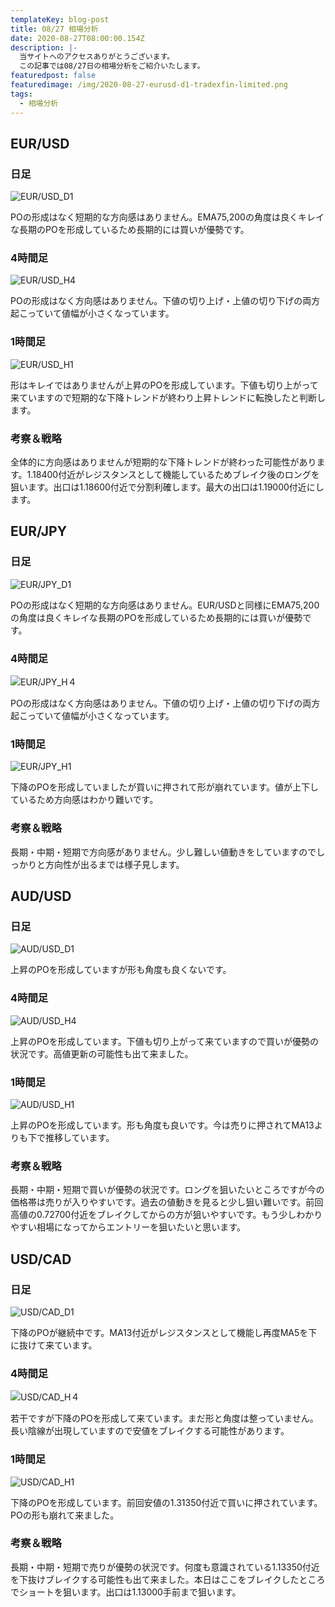 ```yaml
---
templateKey: blog-post
title: 08/27 相場分析
date: 2020-08-27T08:00:00.154Z
description: |-
  当サイトへのアクセスありがとうございます。
  この記事では08/27日の相場分析をご紹介いたします。
featuredpost: false
featuredimage: /img/2020-08-27-eurusd-d1-tradexfin-limited.png
tags:
  - 相場分析
---
```

## EUR/USD

### 日足

![EUR/USD_D1](/img/2020-08-27-eurusd-d1-tradexfin-limited.png)

POの形成はなく短期的な方向感はありません。EMA75,200の角度は良くキレイな長期のPOを形成しているため長期的には買いが優勢です。

### 4時間足

![EUR/USD_H4](/img/2020-08-27-eurusd-h4-tradexfin-limited.png)

POの形成はなく方向感はありません。下値の切り上げ・上値の切り下げの両方起こっていて値幅が小さくなっています。

### 1時間足

![EUR/USD_H1](/img/2020-08-27-eurusd-h1-tradexfin-limited.png)

形はキレイではありませんが上昇のPOを形成しています。下値も切り上がって来ていますので短期的な下降トレンドが終わり上昇トレンドに転換したと判断します。

### 考察＆戦略

全体的に方向感はありませんが短期的な下降トレンドが終わった可能性があります。1.18400付近がレジスタンスとして機能しているためブレイク後のロングを狙います。出口は1.18600付近で分割利確します。最大の出口は1.19000付近にします。


## EUR/JPY

### 日足

![EUR/JPY_D1](/img/2020-08-27-eurjpy-d1-tradexfin-limited.png)

POの形成はなく短期的な方向感はありません。EUR/USDと同様にEMA75,200の角度は良くキレイな長期のPOを形成しているため長期的には買いが優勢です。

### 4時間足

![EUR/JPY_H４](/img/2020-08-27-eurjpy-h4-tradexfin-limited.png)

POの形成はなく方向感はありません。下値の切り上げ・上値の切り下げの両方起こっていて値幅が小さくなっています。

### 1時間足

![EUR/JPY_H1](/img/2020-08-27-eurjpy-h1-tradexfin-limited.png)

下降のPOを形成していましたが買いに押されて形が崩れています。値が上下しているため方向感はわかり難いです。

### 考察＆戦略

長期・中期・短期で方向感がありません。少し難しい値動きをしていますのでしっかりと方向性が出るまでは様子見します。

## AUD/USD

### 日足

![AUD/USD_D1](/img/2020-08-27-audusd-d1-tradexfin-limited.png)

上昇のPOを形成していますが形も角度も良くないです。

### 4時間足

![AUD/USD_H4](/img/2020-08-27-audusd-h4-tradexfin-limited.png)

上昇のPOを形成しています。下値も切り上がって来ていますので買いが優勢の状況です。高値更新の可能性も出て来ました。

### 1時間足

![AUD/USD_H1](/img/2020-08-27-audusd-h1-tradexfin-limited.png)

上昇のPOを形成しています。形も角度も良いです。今は売りに押されてMA13よりも下で推移しています。

### 考察＆戦略

長期・中期・短期で買いが優勢の状況です。ロングを狙いたいところですが今の価格帯は売りが入りやすいです。過去の値動きを見ると少し狙い難いです。前回高値の0.72700付近をブレイクしてからの方が狙いやすいです。もう少しわかりやすい相場になってからエントリーを狙いたいと思います。

## USD/CAD

### 日足

![USD/CAD_D1](/img/2020-08-27-usdcad-d1-tradexfin-limited.png)

下降のPOが継続中です。MA13付近がレジスタンスとして機能し再度MA5を下に抜けて来ています。

### 4時間足

![USD/CAD_H４](/img/2020-08-27-usdcad-h4-tradexfin-limited.png)

若干ですが下降のPOを形成して来ています。まだ形と角度は整っていません。長い陰線が出現していますので安値をブレイクする可能性があります。

### 1時間足

![USD/CAD_H1](/img/2020-08-27-usdcad-h1-tradexfin-limited.png)

下降のPOを形成しています。前回安値の1.31350付近で買いに押されています。POの形も崩れて来ました。

### 考察＆戦略

長期・中期・短期で売りが優勢の状況です。何度も意識されている1.13350付近を下抜けブレイクする可能性も出て来ました。本日はここをブレイクしたところでショートを狙います。出口は1.13000手前まで狙います。

